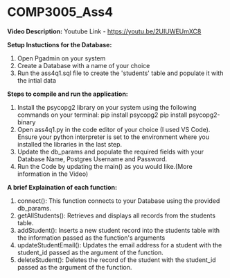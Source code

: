 # COMP3005_Ass4

**Video Description:**
Youtube Link - https://youtu.be/2UIUWEUmXC8

**Setup Instuctions for the Database:**
1. Open Pgadmin on your system
2. Create a Database with a name of your choice
3. Run the ass4q1.sql file to create the 'students' table and populate it with the intial data

**Steps to compile and run the application:**
1. Install the psycopg2 library on your system using the following commands on your terminal:
    pip install psycopg2
    pip install psycopg2-binary
2. Open ass4q1.py in the code editor of your choice (I used VS Code). Ensure your python interpreter is set to the environment where you installed the libraries in       the last step.
3. Update the db_params and populate the required fields with your Database Name, Postgres Username and Password.
4. Run the Code by updating the main() as you would like.(More information in the Video)

**A brief Explaination of each function:**
1. connect(): This function connects to your Database using the provided db_params.
2. getAllStudents(): Retrieves and displays all records from the students table.
3. addStudent(): Inserts a new student record into the students table with the information passed as the function's arguments
4. updateStudentEmail(): Updates the email address for a student with the student_id passed as the argument of the function.
5. deleteStudent(): Deletes the record of the student with the student_id passed as the argument of the function.
